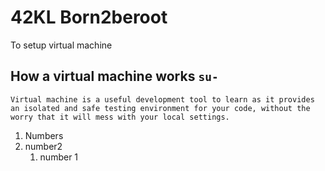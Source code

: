 # 42KL Born2beroot
To setup virtual machine

## How a virtual machine works `su-`
```
Virtual machine is a useful development tool to learn as it provides an isolated and safe testing environment for your code, without the worry that it will mess with your local settings.
```

1. Numbers
2. number2
    1. number 1
